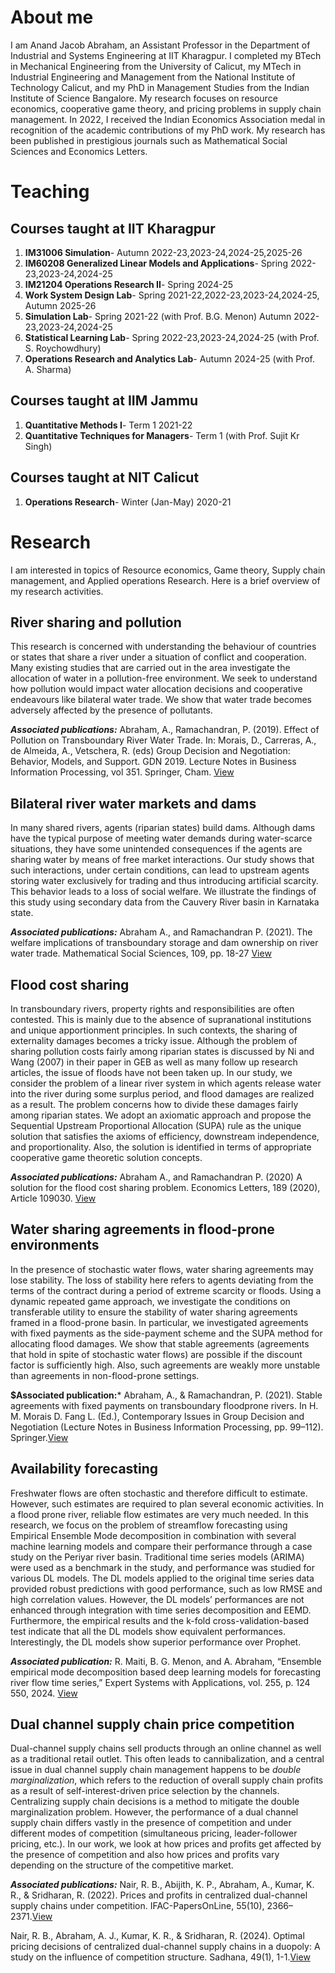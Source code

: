 # About me

I am Anand Jacob Abraham, an Assistant Professor in the Department of Industrial and Systems Engineering at IIT Kharagpur. I completed my BTech in Mechanical Engineering from the University of Calicut, my MTech in Industrial Engineering and Management from the National Institute of Technology Calicut, and my PhD in Management Studies from the Indian Institute of Science Bangalore. My research focuses on resource economics, cooperative game theory, and pricing problems in supply chain management. In 2022, I received the Indian Economics Association medal in recognition of the academic contributions of my PhD work. My research has been published in prestigious journals such as Mathematical Social Sciences and Economics Letters.

# Teaching 

## Courses taught at IIT Kharagpur

1. **IM31006 Simulation**- Autumn 2022-23,2023-24,2024-25,2025-26
2. **IM60208 Generalized Linear Models and Applications**- Spring 2022-23,2023-24,2024-25
3. **IM21204 Operations Research II**- Spring 2024-25
4. **Work System Design Lab**- Spring 2021-22,2022-23,2023-24,2024-25, Autumn 2025-26
5. **Simulation Lab**- Spring 2021-22 (with Prof. B.G. Menon) Autumn 2022-23,2023-24,2024-25
6. **Statistical Learning Lab**- Spring 2022-23,2023-24,2024-25 (with Prof. S. Roychowdhury)
7. **Operations Research and Analytics Lab**- Autumn 2024-25 (with Prof. A. Sharma)

## Courses taught at IIM Jammu
1. **Quantitative Methods I**- Term 1 2021-22
2. **Quantitative Techniques for Managers**- Term 1 (with Prof. Sujit Kr Singh)
   
## Courses taught at NIT Calicut
1. **Operations Research**- Winter (Jan-May) 2020-21

# Research

I am interested in topics of Resource economics, Game theory, Supply chain management, and Applied operations Research. Here is a brief overview of my research activities.

## River sharing and pollution
This research is concerned with understanding the behaviour of countries or states that share a river under a situation of conflict and cooperation. Many existing studies that are carried out in the area investigate the allocation of water in a pollution-free environment. We seek to understand how pollution would impact water allocation decisions and cooperative endeavours like bilateral water trade. We show that water trade becomes adversely affected by the presence of pollutants.

***Associated publications:***
Abraham, A., Ramachandran, P. (2019). Effect of Pollution on Transboundary River Water Trade. In: Morais, D., Carreras, A., de Almeida, A., Vetschera, R. (eds) Group Decision and Negotiation: Behavior, Models, and Support. GDN 2019. Lecture Notes in Business Information Processing, vol 351. Springer, Cham. [View](https://www.google.com/url?q=https%3A%2F%2Flink.springer.com%2Fchapter%2F10.1007%2F978-3-030-21711-2_12&sa=D)

## Bilateral river water markets and dams
In many shared rivers, agents (riparian states) build dams. Although dams have the typical purpose of meeting water demands during water-scarce situations, they have some unintended consequences if the agents are sharing water by means of free market interactions. Our study shows that such interactions, under certain conditions, can lead to upstream agents storing water exclusively for trading and thus introducing artificial scarcity. This behavior leads to a loss of social welfare. We illustrate the findings of this study using secondary data from the Cauvery River basin in Karnataka state.

***Associated publications:***
Abraham A., and Ramachandran P. (2021).  The welfare implications of transboundary storage and dam ownership on river water trade. Mathematical Social Sciences, 109, pp. 18-27  [View](https://www.google.com/url?q=https%3A%2F%2Fwww.sciencedirect.com%2Fscience%2Farticle%2Fpii%2FS0165489620300949&sa=D)

## Flood cost sharing
In transboundary rivers, property rights and responsibilities are often contested. This is mainly due to the absence of supranational institutions and unique apportionment principles. In such contexts, the sharing of externality damages becomes a tricky issue. Although the problem of sharing pollution costs fairly among riparian states is discussed by Ni and Wang (2007) in their paper in GEB as well as many follow up research articles, the issue of floods have not been taken up. In our study, we consider the problem of a linear river system in which agents release water into the river during some surplus period, and flood damages are realized as a result. The problem concerns how to divide these damages fairly among riparian states. We adopt an axiomatic approach and propose the Sequential Upstream Proportional Allocation (SUPA) rule as the unique solution that satisfies the axioms of efficiency, downstream independence, and proportionality. Also, the solution is identified in terms of appropriate cooperative game theoretic solution concepts. 

***Associated publications:***
Abraham A., and Ramachandran P. (2020) A solution for the flood cost sharing problem. Economics Letters, 189 (2020), Article 109030. [View](https://www.sciencedirect.com/science/article/pii/S0165176520300495)

## Water sharing agreements in flood-prone environments
In the presence of stochastic water flows, water sharing agreements may lose stability. The loss of stability here refers to agents deviating from the terms of the contract during a period of extreme scarcity or floods. Using a dynamic repeated game approach, we investigate the conditions on transferable utility to ensure the stability of water sharing agreements framed in a flood-prone basin. In particular, we investigated agreements with fixed payments as the side-payment scheme and the SUPA method for allocating flood damages. We show that stable agreements (agreements that hold in spite of stochastic water flows) are possible if the discount factor is sufficiently high. Also, such agreements are weakly more unstable than agreements in non-flood-prone settings.

**$Associated publication:***
Abraham, A., & Ramachandran, P. (2021). Stable agreements with fixed payments on transboundary floodprone rivers. In H. M. Morais D. Fang L. (Ed.), Contemporary Issues in Group Decision and Negotiation (Lecture Notes in Business Information Processing, pp. 99–112). Springer.[View](https://link.springer.com/chapter/10.1007/978-3-030-77208-6_8)


## Availability forecasting
Freshwater flows are often stochastic and therefore difficult to estimate. However, such estimates are required to plan several economic activities. In a flood prone river, reliable flow estimates are very much needed. In this research, we focus on the problem of streamflow forecasting using Empirical Ensemble Mode decomposition in combination with several machine learning models and compare their performance through a case study on the Periyar river basin. Traditional time series models (ARIMA) were used as a benchmark in the study, and performance was studied for various DL models. The DL models applied to the original time series data provided robust predictions with good performance, such as low RMSE and high correlation values. However, the DL models’ performances are not enhanced through integration with time series decomposition and EEMD. Furthermore, the empirical results and the k-fold cross-validation-based test indicate that all the DL models show equivalent performances. Interestingly, the DL models show superior performance over Prophet.

***Associated publication:***
R. Maiti, B. G. Menon, and A. Abraham, “Ensemble empirical mode decomposition based deep learning models for forecasting river flow time series,” Expert Systems with Applications, vol. 255, p. 124 550, 2024. [View](https://www.sciencedirect.com/science/article/pii/S0957417424014179)

## Dual channel supply chain price competition
Dual-channel supply chains sell products through an online channel as well as a traditional retail outlet. This often leads to cannibalization, and a central issue in dual channel supply chain management happens to be *double marginalization*, which refers to the reduction of overall supply chain profits as a result of self-interest-driven price selection by the channels. Centralizing supply chain decisions is a method to mitigate the double marginalization problem. However, the performance of a dual channel supply chain differs vastly in the presence of competition and under different modes of competition (simultaneous pricing, leader-follower pricing, etc.). In our work, we look at how prices and profits get affected by the presence of competition and also how prices and profits vary depending on the structure of the competitive market.

***Associated publications:***
Nair, R. B., Abijith, K. P., Abraham, A., Kumar, K. R., & Sridharan, R. (2022). Prices and profits in centralized dual-channel supply chains under competition. IFAC-PapersOnLine, 55(10), 2366–2371.[View](https://www.sciencedirect.com/science/article/pii/S2405896322020717)

Nair, R. B., Abraham, A. J., Kumar, K. R., & Sridharan, R. (2024). Optimal pricing decisions of centralized dual-channel supply chains in a duopoly: A study on the influence of competition structure. Sadhana, 49(1), 1-1.[View](https://link.springer.com/article/10.1007/s12046-023-02297-8)
